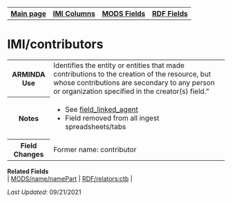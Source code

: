<!DOCTYPE html>
<html>

<body>
<table style="width:100%">
  <tr>
    <th><a href="index.md">Main page</a></th>
	<th><a href="IMI.md">IMI Columns</a></th>
    <th><a href="MODS.md">MODS Fields</a></th>
    <th><a href="RDF.md">RDF Fields</a></th>
  </tr>
</table>

<h1>IMI/contributors</h1>
<table>
<tr>
	<th>ARMINDA Use</th>
	<td>Identifies the entity or entities that made contributions to the creation of the resource, but whose contributions are secondary to any person or organization specified in the creator(s) field."</td>
</tr>
<tr>
	<th>Notes</th>
	<td>
		<ul>
			<li>See <a href="field_linked_agent.md">field_linked_agent</a></li>
			<li>Field removed from all ingest spreadsheets/tabs</li>
		</ul>
	</td>
</tr>
<tr>
	<th>Field Changes</th>
	<td>Former name: contributor</td>
</tr>
</table>
<dl>
	<dt><b>Related Fields</b></dt>
		| <a href="mods.name.md">MODS/name/namePart</a> | <a href="rdf.field_linked_agent.md">RDF/relators:ctb</a> |
</dl>
<p><i>Last Updated: </i>09/21/2021</p>
</body>
</html>